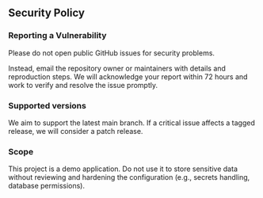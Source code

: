## Security Policy

### Reporting a Vulnerability
Please do not open public GitHub issues for security problems.

Instead, email the repository owner or maintainers with details and reproduction steps. We will acknowledge your report within 72 hours and work to verify and resolve the issue promptly.

### Supported versions
We aim to support the latest main branch. If a critical issue affects a tagged release, we will consider a patch release.

### Scope
This project is a demo application. Do not use it to store sensitive data without reviewing and hardening the configuration (e.g., secrets handling, database permissions).


